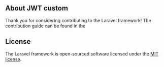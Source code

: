 

## About JWT custom


Thank you for considering contributing to the Laravel framework! The contribution guide can be found in the 


## License

The Laravel framework is open-sourced software licensed under the [MIT license](https://opensource.org/licenses/MIT).
